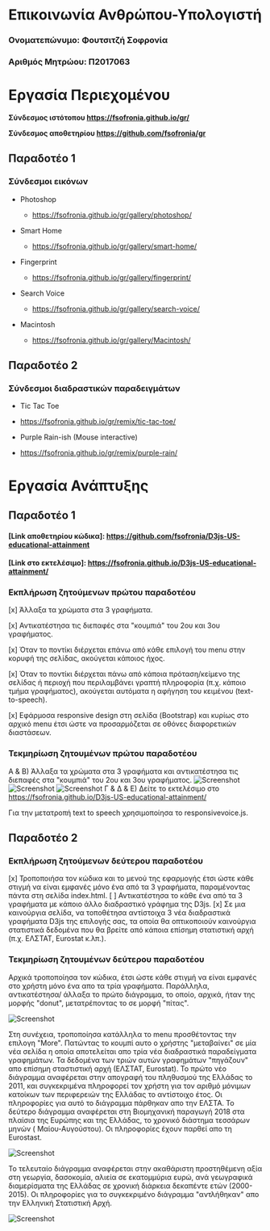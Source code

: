 # Επικοινωνία Ανθρώπου-Υπολογιστή
### Ονοματεπώνυμο: Φουτσιτζή Σοφρονία
### Αριθμός Μητρώου: Π2017063

# Εργασία Περιεχομένου 

**Σύνδεσμος ιστότοπου https://fsofronia.github.io/gr/**

**Σύνδεσμος αποθετηρίου https://github.com/fsofronia/gr**

## Παραδοτέο 1
### Σύνδεσμοι εικόνων

* Photoshop

  * https://fsofronia.github.io/gr/gallery/photoshop/

* Smart Home

  * https://fsofronia.github.io/gr/gallery/smart-home/

* Fingerprint

  * https://fsofronia.github.io/gr/gallery/fingerprint/

* Search Voice

  * https://fsofronia.github.io/gr/gallery/search-voice/

* Macintosh

  * https://fsofronia.github.io/gr/gallery/Macintosh/
  
  
## Παραδοτέο 2
### Σύνδεσμοι διαδραστικών παραδειγμάτων

* Tic Tac Toe

 * https://fsofronia.github.io/gr/remix/tic-tac-toe/
 
* Purple Rain-ish (Mouse interactive)

 * https://fsofronia.github.io/gr/remix/purple-rain/


# Εργασία Ανάπτυξης 
## Παραδοτέο 1 

#### [Link αποθετηρίου κώδικα]: https://github.com/fsofronia/D3js-US-educational-attainment
#### [Link στο εκτελέσιμο]: https://fsofronia.github.io/D3js-US-educational-attainment/

### Εκπλήρωση ζητούμενων πρώτου παραδοτέου

[x] Άλλαξα τα χρώματα στα 3 γραφήματα.

[x] Αντικατέστησα τις διεπαφές στα "κουμπιά" του 2ου και 3ου γραφήματος.

[x] Όταν το ποντίκι διέρχεται επάνω από κάθε επιλογή του menu στην κορυφή της σελίδας, ακούγεται κάποιος ήχος.

[x] Όταν το ποντίκι διέρχεται πάνω από κάποια πρόταση/κείμενο της σελίδας ή περιοχή που περιλαμβάνει γραπτή πληροφορία (π.χ. κάποιο τμήμα     γραφήματος), ακούγεται αυτόματα η αφήγηση του κειμένου (text-to-speech).

[x] Εφάρμοσα responsive design στη σελίδα (Bootstrap) και κυρίως στο αρχικό menu έτσι ώστε να προσαρμόζεται σε οθόνες διαφορετικών διαστάσεων.

### Τεκμηρίωση ζητουμένων πρώτου παραδοτέου

Α & B) Άλλαξα τα χρώματα στα 3 γραφήματα και αντικατέστησα τις διεπαφές στα "κουμπιά" του 2ου και 3ου γραφήματος.
![Screenshot](image1.png)
![Screenshot](image2.png)
![Screenshot](image3.png)
Γ & Δ & Ε) Δείτε το εκτελέσιμο στο https://fsofronia.github.io/D3js-US-educational-attainment/

Για την μετατροπή text to speech χρησιμοποίησα το responsivevoice.js.

## Παραδοτέο 2

### Εκπλήρωση ζητούμενων δεύτερου παραδοτέου

[x] Τροποποιήσα τον κώδικα και το μενού της εφαρμογής έτσι ώστε κάθε στιγμή να είναι εμφανές μόνο ένα από τα 3 γραφήματα, παραμένοντας πάντα στη σελίδα index.html.
[ ] Αντικατέστησα  το κάθε ένα από τα 3 γραφήματα με κάποιο άλλο διαδραστικό γράφημα της D3js.
[x] Σε μια καινούργια σελίδα, να τοποθέτησα αντίστοιχα 3 νέα διαδραστικά γραφήματα D3js της επιλογής σας, τα οποία θα οπτικοποιούν καινούργια στατιστικά δεδομένα που θα βρείτε από κάποια επίσημη στατιστική αρχή (π.χ. ΕΛΣΤΑΤ, Eurostat κ.λπ.).

### Τεκμηρίωση ζητουμένων δεύτερου παραδοτέου

Αρχικά τροποποίησα τον κώδικα, έτσι ώστε κάθε στιγμή να είναι εμφανές στο χρήστη μόνο ένα απο τα τρία γραφήματα. Παράλληλα, 
αντικατέστησα/ άλλαξα το πρώτο διάγραμμα, το οποίο, αρχικά, ήταν της μορφής "donut", μετατρέποντας το σε μορφή "πίτας". 

![Screenshot](newpie.png)

Στη συνέχεια, τροποποίησα κατάλληλα το menu προσθέτοντας την επιλογη "More". Πατώντας το κουμπί αυτο ο χρήστης "μεταβαίνει"
σε μία νέα σελίδα η οποία αποτελείται απο τρία νέα διαδραστικά παραδείγματα γραφημάτων. Τα δεδομένα των τριών αυτών γραφημάτων "πηγάζουν" απο επίσημη σταστιστική αρχή (ΕΛΣΤΑΤ, Eurostat).
Το πρώτο νέο διάγραμμα αναφέρεται στην απογραφή του πληθυσμού της Ελλάδας το 2011, και συγκεκριμένα πληροφορεί τον χρήστη για τον αριθμό μόνιμων κατοίκων των περιφερειών της Ελλάδας το αντίστοιχο έτος. Οι πληροφορίες για αυτό το διάγραμμα πάρθηκαν απο την ΕΛΣΤΑ.
Το δεύτερο διάγραμμα αναφέρεται στη Βιομηχανική παραγωγή 2018 στα πλαίσια της Ευρώπης και της Ελλάδας, το χρονικό διάστημα τεσσάρων μηνών ( Μαίου-Αυγούστου). Οι πληροφορίες έχουν παρθεί απο τη Eurostast.

![Screenshot](newimage1.png)

Το τελευταίο διάγραμμα αναφέρεται στην ακαθάριστη προστηθέμενη αξία στη γεωργία, δασοκομία, αλιεία σε εκατομμύρια ευρώ, ανά γεωγραφικά διαμερίσματα της Ελλάδας σε χρονική διάρκεια δεκαπέντε ετών (2000-2015). Οι πληροφορίες για το συγκεκριμένο διάγραμμα "αντλήθηκαν" απο την Ελληνική Στατιστική Αρχή.

![Screenshot](newimage2.png)


